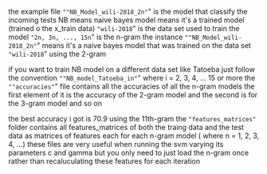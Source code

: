 the example file ```""NB_Model_wili-2018_2n"```" is the model that classify the incoming tests
NB means naive bayes
model means it's a trained model (trained o the x_train data)
```"wili-2018```" is the data set used to train the model
```"2n, 3n, ..., 15n```" is the n-gram
the instance ```""NB_Model_wili-2018_2n"```" means it's a naive bayes model that was trained on the data set ```"wili-2018```" using the 2-gram 

if you want to train NB model on a different data set like Tatoeba just follow the convention ```""NB_model_Tatoeba_in"```" where i = 2, 3, 4, ... 15 or more
the ```""accuracies"```" file contains all the accuracies of all the n-gram models the first element of it is the accuracy of the 2-gram model and the second is for the 3-gram model and so on

the best accuracy i got is 70.9 using the 11th-gram
the ```"features_matrices"``` folder contains all features_matrices of both the traing data and the test data as matrices of features  each for each n-gram model ( where n = 1, 2, 3, 4, ...) these files are very useful when running  the svm varying its parameters c and gamma but you only need to just load the n-gram once  rather than recaluculating these features for each iteration
